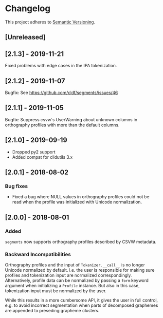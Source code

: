 # Changelog

This project adheres to [Semantic Versioning](http://semver.org/spec/v2.0.0.html).

## [Unreleased]

## [2.1.3] - 2019-11-21

Fixed problems with edge cases in the IPA tokenization.


## [2.1.2] - 2019-11-07

Bugfix: See https://github.com/cldf/segments/issues/46


## [2.1.1] - 2019-11-05

Bugfix: Suppress csvw's UserWarning about unknown columns in orthography profiles
with more than the default columns.


## [2.1.0] - 2019-09-19

- Dropped py2 support
- Added compat for clldutils 3.x


## [2.0.1] - 2018-08-02

### Bug fixes

- Fixed a bug where NULL values in orthography profiles could not be read when
  the profile was initialized with Unicode normalization.


## [2.0.0] - 2018-08-01

### Added

`segments` now supports orthography profiles described by CSVW metadata.


### Backward Incompatibilities

Orthography profiles and the input of `Tokenizer.__call__` is no longer Unicode normalized
by default. I.e. the user is responsible for making sure profiles and tokenization
input are normalized correspondingly. Alternatively, profile data can be normalized
by passing a `form` keyword argument when initializing a `Profile` instance. But
also in this case, tokenization input must be normalized by the user.

While this results in a more cumbersome API, it gives the user in full control, e.g.
to avoid incorrect segmentation when parts of decomposed graphemes are appended to
preseding grapheme clusters. 
